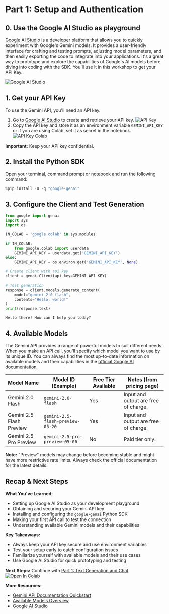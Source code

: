 # Part 1: Setup and Authentication

## 0. Use the Google AI Studio as playground

[Google AI Studio](https://aistudio.google.com/) is a developer platform that allows you to quickly experiment with Google's Gemini models. It provides a user-friendly interface for crafting and testing prompts, adjusting model parameters, and then easily exporting the code to integrate into your applications. It's a great way to prototype and explore the capabilities of Google's AI models before diving into coding with the SDK. You'll use it in this workshop to get your API Key.

![Google AI Studio](../assets/1-0-ai-studio.png)

## 1. Get your API Key

To use the Gemini API, you'll need an API key.

1. Go to [Google AI Studio](https://aistudio.google.com/apikey) to create and retrieve your API key.
![API Key](../assets/1-1-api-key.png)
2. Copy the API key and store it as an environment variable `GEMINI_API_KEY` or if you are using Colab, set it as secret in the notebook. 
![API Key Colab](../assets/1-2-secrets.png)

**Important:** Keep your API key confidential.

## 2. Install the Python SDK

Open your terminal, command prompt or notebook and run the following command:


```python
%pip install -U -q "google-genai"
```

## 3. Configure the Client and Test Generation


```python
from google import genai
import sys
import os 

IN_COLAB = 'google.colab' in sys.modules

if IN_COLAB:
    from google.colab import userdata
    GEMINI_API_KEY = userdata.get('GEMINI_API_KEY')
else:
    GEMINI_API_KEY = os.environ.get('GEMINI_API_KEY', None)

# Create client with api key
client = genai.Client(api_key=GEMINI_API_KEY)

# Test generation
response = client.models.generate_content(
    model="gemini-2.0-flash",
    contents="Hello, world!"
)
print(response.text)
```

    Hello there! How can I help you today?
    


## 4. Available Models

The Gemini API provides a range of powerful models to suit different needs. When you make an API call, you'll specify which model you want to use by its unique ID. You can always find the most up-to-date information on available models and their capabilities in the [official Google AI documentation](https://ai.google.dev/gemini-api/docs/models).


| Model Name                     | Model ID (Example)             | Free Tier Available | Notes (from pricing page)                                  |
| ------------------------------ | ------------------------------ | ------------------- | ---------------------------------------------------------- |
| Gemini 2.0 Flash               | `gemini-2.0-flash`             | Yes                 | Input and output are free of charge.                       |
| Gemini 2.5 Flash Preview       | `gemini-2.5-flash-preview-05-20`     | Yes                 | Input and output are free of charge.                       |
| Gemini 2.5 Pro Preview         | `gemini-2.5-pro-preview-05-06`       | No                  | Paid tier only.                                            |

**Note:** "Preview" models may change before becoming stable and might have more restrictive rate limits. Always check the official documentation for the latest details.

## Recap & Next Steps

**What You've Learned:**
- Setting up Google AI Studio as your development playground
- Obtaining and securing your Gemini API key
- Installing and configuring the `google-genai` Python SDK
- Making your first API call to test the connection
- Understanding available Gemini models and their capabilities

**Key Takeaways:**
- Always keep your API key secure and use environment variables
- Test your setup early to catch configuration issues
- Familiarize yourself with available models and their use cases
- Use Google AI Studio for quick prototyping and testing

**Next Steps:** Continue with [Part 1: Text Generation and Chat](https://github.com/philschmid/gemini-2.5-ai-engineering-workshop/blob/main/notebooks/01-text-generation-and-chat.ipynb) [![Open In Colab](https://colab.research.google.com/assets/colab-badge.svg)](https://colab.research.google.com/github/philschmid/gemini-2.5-ai-engineering-workshop/blob/main/notebooks/01-text-generation-and-chat.ipynb)

**More Resources:**
- [Gemini API Documentation Quickstart](https://ai.google.dev/gemini-api/docs/quickstart?lang=python)
- [Available Models Overview](https://ai.google.dev/gemini-api/docs/models)
- [Google AI Studio](https://aistudio.google.com/)
